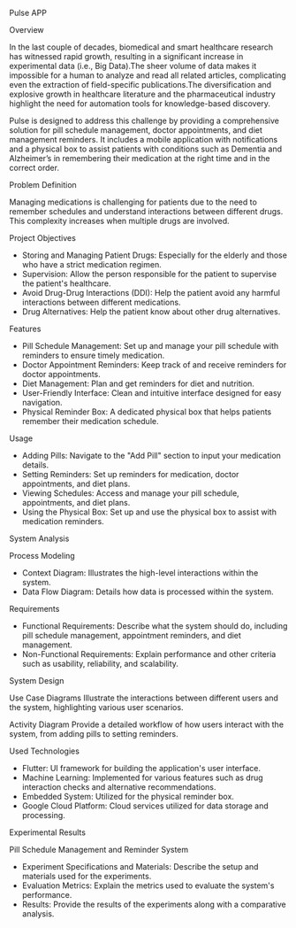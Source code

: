 Pulse APP

Overview

In the last couple of decades, biomedical and smart healthcare research has witnessed rapid growth, resulting in a significant increase in experimental data (i.e., Big Data).The sheer volume of data makes it impossible for a human to analyze and read all related articles, complicating even the extraction of field-specific publications.The diversification and explosive growth in healthcare literature and the pharmaceutical industry highlight the need for automation tools for knowledge-based discovery.

Pulse is designed to address this challenge by providing a comprehensive solution for pill schedule management, doctor appointments, and diet management reminders. It includes a mobile application with notifications and a physical box to assist patients with conditions such as Dementia and Alzheimer’s in remembering their medication at the right time and in the correct order.

Problem Definition

Managing medications is challenging for patients due to the need to remember schedules and understand interactions between different drugs. This complexity increases when multiple drugs are involved.

Project Objectives
- Storing and Managing Patient Drugs: Especially for the elderly and those who have a strict medication regimen.
- Supervision: Allow the person responsible for the patient to supervise the patient's healthcare.
- Avoid Drug-Drug Interactions (DDI): Help the patient avoid any harmful interactions between different medications.
- Drug Alternatives: Help the patient know about other drug alternatives.

Features
- Pill Schedule Management: Set up and manage your pill schedule with reminders to ensure timely medication.
- Doctor Appointment Reminders: Keep track of and receive reminders for doctor appointments.
- Diet Management: Plan and get reminders for diet and nutrition.
- User-Friendly Interface: Clean and intuitive interface designed for easy navigation.
- Physical Reminder Box: A dedicated physical box that helps patients remember their medication schedule.

Usage
- Adding Pills: Navigate to the "Add Pill" section to input your medication details.
- Setting Reminders: Set up reminders for medication, doctor appointments, and diet plans.
- Viewing Schedules: Access and manage your pill schedule, appointments, and diet plans.
- Using the Physical Box: Set up and use the physical box to assist with medication reminders.

System Analysis

Process Modeling
- Context Diagram: Illustrates the high-level interactions within the system.
- Data Flow Diagram: Details how data is processed within the system.

Requirements
- Functional Requirements: Describe what the system should do, including pill schedule management, appointment reminders, and diet management.
- Non-Functional Requirements: Explain performance and other criteria such as usability, reliability, and scalability.

System Design

Use Case Diagrams
Illustrate the interactions between different users and the system, highlighting various user scenarios.

Activity Diagram
Provide a detailed workflow of how users interact with the system, from adding pills to setting reminders.

Used Technologies
- Flutter: UI framework for building the application's user interface.
- Machine Learning: Implemented for various features such as drug interaction checks and alternative recommendations.
- Embedded System: Utilized for the physical reminder box.
- Google Cloud Platform: Cloud services utilized for data storage and processing.

Experimental Results

Pill Schedule Management and Reminder System
- Experiment Specifications and Materials: Describe the setup and materials used for the experiments.
- Evaluation Metrics: Explain the metrics used to evaluate the system's performance.
- Results: Provide the results of the experiments along with a comparative analysis.
